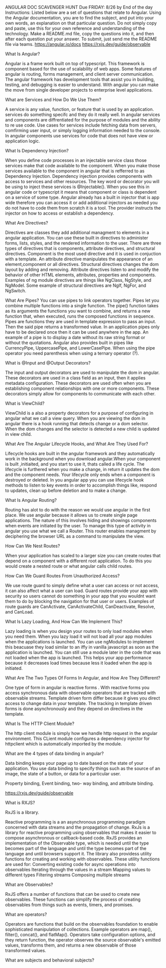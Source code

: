 ANGULAR DOC SCAVENGER HUNT
Due FRIDAY: 8/26 by End of the day
Instructions:
Listed below are a set of questions that relate to Angular. Using the Angular documentation, you are to find the subject, and put into your own words, an explanation on that particular question. Do not simply copy and paste, use this for your own reference and understanding of the technology.
Make a README.md file, copy the questions into it, and then after each question put your answer. To submit, just send me the README file via teams.
https://angular.io/docs
https://rxjs.dev/guide/observable

What Is Angular?

Angular is a frame work built on top of typescript. This framework is component based for the use of scalability of web apps. Some features of angular is routing, forms management, and client server communication.
The angular framework has development tools that assist you in building, testing, and debugging is easier to understand. With angular you can make the move from single developer projects to enterprise level applications.

What are Services and How Do We Use Them?

A service is any value, function, or feature that is used by an application. services do something specifc and they do it really well. In angular services and components are diffrentiated for the purpose of modules and the ability to re use code. Use cases for services include fetching data from servers, comfirming user input, or simply logging information needed to the console. In angular components use services for code that does not have view or application logic.

What Is Dependency Injection?

When you define code processes in an injectable service class those services make that code available to the component. When you make those services available to the component in angular that is refferred to as Dependency Injection. Dependency injection provides components with access to services and other resources. The key word or decorator you will be using to inject these services is @Injectable(). When you see this in angular code or typescript it means that component or class is dependent on a service of some type. Angular already has a built in injector that is app wide therefore you can access it or add additional injectors as needed you do not have to code them from scratch it is a tool. The provider instructs the injector on how to access or establish a dependency.

What Are Directives?

Directives are classes they add additional managment to elements in a angular application. You can use these built in directives to administer forms, lists, styles, and the rendered information to the user. There are three types of directives that is components, attribute directives, and structural directives. Component is the most used directive and it is used in conjuction with a template. An attribute directive manipulates the appearance of an element,component or all directives. Structural directives changes the dom layout by adding and removing. Attribute directives listen to and modify the behavior of other HTML elements, attributes, properties and components. Examples of ng module directives are things like NgClass, NgStyle, and NgModel. Some example of structural directives are NgIf, NgFor, and NgSwitch.

What Are Pipes?
You can use pipes to link operators together. Pipes let you combine multiple functions into a single function. The pipe() function takes as its arguments the functions you want to combine, and returns a new function that, when executed, runs the composed functions in sequence.
Pipes are functions they are used in template expression to pass an input. Then the said pipe returns a transformed value. In an application pipes only have to be declared once then it can be used anywhere in the app. An example of a pipe is to display a date without its raw string format or without the quotations. Angular also provides built in pipes like CurrencyPipe, UppercasePipe, and LowerCasePipe. When using the pipe operator you need parenthesis when using a ternary operator (?).

What is @Input and @Output Decorators?

The input and output decorators are used to manipulate the dom in angular. These decorators are used in a class field as an input, then it applies metadata configuration. These decorators are used often when you are establishing component relationships with one or more components. These decorators simply allow for components to communicate with each other.

What is ViewChild?

ViewChild is a also a property decorators for a purpose of configuring in angular what we call a view query. When you are viewing the dom in angular there is a hook running that detects change or a dom selector. When the dom changes and the selector is detected a new child is updated in view child.

What Are The Angular Lifecycle Hooks, and What Are They Used For?

Lifecycle hooks are built in the angular framework and they automatically work in the background when you download angular.When your component is built ,initiaited, and you start to use it, thats called a life cycle. The lifecycle is furthered when you make a change, in return it updates the dom and the component needs. Your lifecycle only ends when a component is destroyed or deleted. In you angular app you can use lifecycle hook methods to listen to key events in order to accomplish things like, respond to updates, clean up before deletion and to make a change.

What Is Angular Routing?

Routing has alot to do with the reason we would use angular in the first place. We use angular because it allows us to create single page applications. The nature of this involves hiding and showings components when events are initiated by the user. To manage this type of activity in angular you use what we call a Router. This router enables managment by deciphering the browser URL as a command to manipulate the view.

How Can We Nest Routes?

When your application has scaled to a larger size you can create routes that depend on a component with a different root application. To do this you would create a nested route or what angular calls child routes.

How Can We Guard Routes From Unauthorized Access?

We use route guard to simply define what a user can access or not access, it can also affect what a user can load. Guard routes provide your app with security so users cannot do something in your app that you wouldnt want them to do by blocking the navigation for that user or users. Examples of route guards are CanActivate, CanActivateChild, CanDeactivate, Resolve, and CanLoad.

What Is Lazy Loading, And How Can We Implement This?

Lazy loading is when you design your routes to only load modules when you need them. When you lazy load it will not load all your app modules when the applications is launched. You can use ngModules to implement this beacuase they load similar to an iffy in vanilla javascript as soon as the application is launched. You can still use a module later in the code that was not loaded when the app is launched. This helps your app performance because it decreases load times because less it loaded when the app is initiated.

What Are The Two Types Of Forms In Angular, and How Are They Different?

One type of form in angular is reactive forms . With reactive forms you access synchronous data with observable operators that are tracked with observable streams. Template driven form differ because it gives you direct access to change data in your template. The tracking in template driven forms is done asynchronously and they depend on directives in the template.

What Is The HTTP Client Module?

The http client module is simply how we handle http request in the angular environment. This CLient module configures a dependency injector for httpclient which is automatically imported by the module.


What are the 4 types of data binding in angular?

Data binding keeps your page up to date based on the state of your application. You use data binding to specify things such as the source of an image, the state of a button, or data for a particular user.

Property binding, Event binding, two- way binding, and attribute binding.

https://rxjs.dev/guide/observable

What is RXJS?

RxJS is a library.

Reactive programming is a an asynchronous programming paradigm concerned with data streams and the propagation of change. RxJs is a library for reactive programming using observables that makes it easier to compose asynchronous or callback-based code. RxJS provides an implementation of the Observable type, which is needed until the type becomes part of the language and until the type becomes part of the language and until browsers support it. The library also providess utility functions for creating and working with observables. 
These utility functions are used for:
Converting existing code for async operations into observables
Iterating through the values in a stream
Mapping values to different types 
Filtering streams
Composing multiple streams


What are Observables?

RxJS offers a number of functions that can be used to create new observables. These functions can simplify the process of creating observables from things such as events, timers, and promises. 

What are operators?

Operators are functions that build on the observables foundation to enable sophisticated manipulation of collections. Example operators are map(), filter(), concat(), and flatMap().
Operators take configuration options, and they return function, the operator observes the source observable's emitted values, transforms them, and returns a new observable of those transformed values. 

What are subjects and behavioral subjects?




